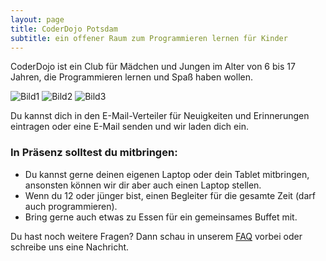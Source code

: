 ```yaml
---
layout: page
title: CoderDojo Potsdam
subtitle: ein offener Raum zum Programmieren lernen für Kinder
---
```


CoderDojo ist ein Club für Mädchen und Jungen im Alter von 6 bis 17 Jahren, die Programmieren lernen und Spaß haben wollen.

![Bild1](/assets/img/crepe.jpg)
![Bild2](/assets/img/crepe.jpg)
![Bild3](/assets/img/crepe.jpg)

Du kannst dich in den E-Mail-Verteiler für Neuigkeiten und Erinnerungen eintragen oder eine E-Mail senden und wir laden dich ein.

### In Präsenz solltest du mitbringen:

- Du kannst gerne deinen eigenen Laptop oder dein Tablet mitbringen, ansonsten können wir dir aber auch einen Laptop stellen.
- Wenn du 12 oder jünger bist, einen Begleiter für die gesamte Zeit (darf auch programmieren).
- Bring gerne auch etwas zu Essen für ein gemeinsames Buffet mit.

Du hast noch weitere Fragen? Dann schau in unserem [FAQ](/faq.md) vorbei oder schreibe uns eine Nachricht.
